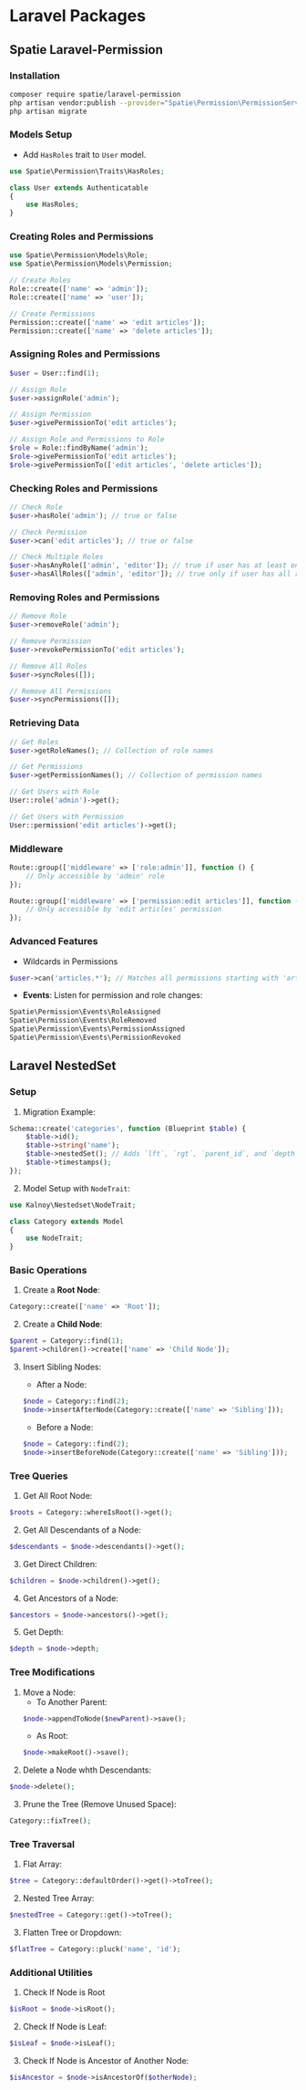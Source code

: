 # Laravel Packages

## Spatie Laravel-Permission

### Installation

```bash
composer require spatie/laravel-permission
php artisan vendor:publish --provider="Spatie\Permission\PermissionServiceProvider"
php artisan migrate
```

### Models Setup

- Add `HasRoles` trait to `User` model.

```php
use Spatie\Permission\Traits\HasRoles;

class User extends Authenticatable
{
    use HasRoles;
}
```

### Creating Roles and Permissions

```php
use Spatie\Permission\Models\Role;
use Spatie\Permission\Models\Permission;

// Create Roles
Role::create(['name' => 'admin']);
Role::create(['name' => 'user']);

// Create Permissions
Permission::create(['name' => 'edit articles']);
Permission::create(['name' => 'delete articles']);
```

### Assigning Roles and Permissions

```php
$user = User::find(1);

// Assign Role
$user->assignRole('admin');

// Assign Permission
$user->givePermissionTo('edit articles');

// Assign Role and Permissions to Role
$role = Role::findByName('admin');
$role->givePermissionTo('edit articles');
$role->givePermissionTo(['edit articles', 'delete articles']);
```

### Checking Roles and Permissions

```php
// Check Role
$user->hasRole('admin'); // true or false

// Check Permission
$user->can('edit articles'); // true or false

// Check Multiple Roles
$user->hasAnyRole(['admin', 'editor']); // true if user has at least one role
$user->hasAllRoles(['admin', 'editor']); // true only if user has all roles
```

### Removing Roles and Permissions

```php
// Remove Role
$user->removeRole('admin');

// Remove Permission
$user->revokePermissionTo('edit articles');

// Remove All Roles
$user->syncRoles([]);

// Remove All Permissions
$user->syncPermissions([]);
```

### Retrieving Data

```php
// Get Roles
$user->getRoleNames(); // Collection of role names

// Get Permissions
$user->getPermissionNames(); // Collection of permission names

// Get Users with Role
User::role('admin')->get();

// Get Users with Permission
User::permission('edit articles')->get();
```

### Middleware

```php
Route::group(['middleware' => ['role:admin']], function () {
    // Only accessible by 'admin' role
});

Route::group(['middleware' => ['permission:edit articles']], function () {
    // Only accessible by 'edit articles' permission
});
```

### Advanced Features

- Wildcards in Permissions

```php
$user->can('articles.*'); // Matches all permissions starting with 'articles.'
```

- **Events**: Listen for permission and role changes:

```php
Spatie\Permission\Events\RoleAssigned
Spatie\Permission\Events\RoleRemoved
Spatie\Permission\Events\PermissionAssigned
Spatie\Permission\Events\PermissionRevoked
```

## Laravel NestedSet

### Setup

1. Migration Example:

```php
Schema::create('categories', function (Blueprint $table) {
    $table->id();
    $table->string('name');
    $table->nestedSet(); // Adds `lft`, `rgt`, `parent_id`, and `depth` columns
    $table->timestamps();
});
```

2. Model Setup with `NodeTrait`:

```php
use Kalnoy\Nestedset\NodeTrait;

class Category extends Model
{
    use NodeTrait;
}
```

### Basic Operations

1. Create a **Root Node**:

```php
Category::create(['name' => 'Root']);
```

2. Create a **Child Node**:

```php
$parent = Category::find(1);
$parent->children()->create(['name' => 'Child Node']);
```

3. Insert Sibling Nodes:

   - After a Node:

   ```php
   $node = Category::find(2);
   $node->insertAfterNode(Category::create(['name' => 'Sibling']));
   ```

   - Before a Node:

   ```php
   $node = Category::find(2);
   $node->insertBeforeNode(Category::create(['name' => 'Sibling']));
   ```

### Tree Queries

1. Get All Root Node:

```php
$roots = Category::whereIsRoot()->get();
```

2. Get All Descendants of a Node:

```php
$descendants = $node->descendants()->get();
```

3. Get Direct Children:

```php
$children = $node->children()->get();
```

4. Get Ancestors of a Node:

```php
$ancestors = $node->ancestors()->get();
```

5. Get Depth:

```php
$depth = $node->depth;
```

### Tree Modifications

1. Move a Node:
   - To Another Parent:
   ```php
   $node->appendToNode($newParent)->save();
   ```
   - As Root:
   ```php
   $node->makeRoot()->save();
   ```
2. Delete a Node whth Descendants:

```php
$node->delete();
```

3. Prune the Tree (Remove Unused Space):

```php
Category::fixTree();
```

### Tree Traversal

1. Flat Array:

```php
$tree = Category::defaultOrder()->get()->toTree();
```

2. Nested Tree Array:

```php
$nestedTree = Category::get()->toTree();
```

3. Flatten Tree or Dropdown:

```php
$flatTree = Category::pluck('name', 'id');
```

### Additional Utilities

1. Check If Node is Root

```php
$isRoot = $node->isRoot();
```

2. Check If Node is Leaf:

```php
$isLeaf = $node->isLeaf();
```

3. Check If Node is Ancestor of Another Node:

```php
$isAncestor = $node->isAncestorOf($otherNode);
```
